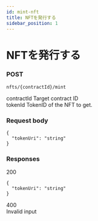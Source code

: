 ```yaml
---
id: mint-nft
title: NFTを発行する
sidebar_position: 1
---
```


# NFTを発行する

### POST
~~~
nfts/{contractId}/mint 
~~~
contractId Target contract ID  
tokenId TokenID of the NFT to get.

### Request body
~~~
{
  "tokenUri": "string"
}
~~~

### Responses
200
~~~
{
  "tokenUri": "string"
}
~~~
400  
Invalid input

